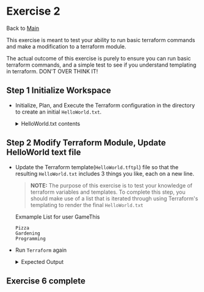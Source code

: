 # Exercise 2

Back to [Main](../README.md)

This exercise is meant to test your ability to run basic
 terraform commands and make a modification to a terraform module.

The actual outcome of this exercise is purely to ensure you can run
 basic terraform commands, and a simple test to see if you understand
 templating in terraform.  DON'T OVER THINK IT!

## Step 1 Initialize Workspace

+ Initialize, Plan, and Execute the Terraform configuration
  in the directory to create an initial `HelloWorld.txt`.

  <details>
  <summary>
  HelloWorld.txt contents
  </summary>

    ```Text
    Hello NONAME,

    Welcome to terraform templating!
    Can you list 3 things you like?

    Provide List here:


    - BonkeyWonkers

    ```

  </details>
  </p>


## Step 2 Modify Terraform Module, Update HelloWorld text file

+ Update the Terraform template(`HelloWorld.tftpl`) file so that the resulting `HelloWorld.txt`
  includes 3 things you like, each on a new line. 

    > **NOTE:** The purpose of this exercise is to test your knowledge of
                terraform variables and templates.
                To complete this step, you should make use of a list that
                is iterated through using Terraform's
                templating to render the final `HelloWorld.txt`

    Exmample List for user GameThis
    ```text
    Pizza
    Gardening
    Programming
    ```

+ Run `Terraform` again
  <details>
  <summary>
  Expected Output
  </summary>

    ```text
    Hello GameThis,

    Welcome to terraform templating!
    Can you list 3 things you like?

    Provide List here:
    - Pizza
    - Gardening
    - Programming

    - BonkeyWonkers
    ```

  </details>

## Exercise 6 complete
